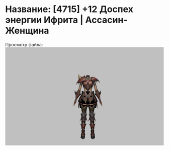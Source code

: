# Название: [4715] +12 Доспех энергии Ифрита | Ассасин-Женщина

Просмотр файла:
![p070020.png](p070020.png)